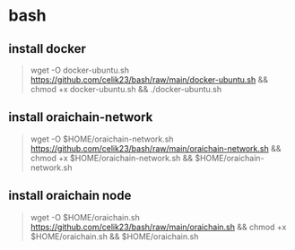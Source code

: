 # bash

## install docker
>wget -O docker-ubuntu.sh https://github.com/celik23/bash/raw/main/docker-ubuntu.sh && chmod +x docker-ubuntu.sh && ./docker-ubuntu.sh

## install oraichain-network
>wget -O $HOME/oraichain-network.sh https://github.com/celik23/bash/raw/main/oraichain-network.sh && chmod +x $HOME/oraichain-network.sh && $HOME/oraichain-network.sh

## install oraichain node
>wget -O $HOME/oraichain.sh https://github.com/celik23/bash/raw/main/oraichain.sh && chmod +x $HOME/oraichain.sh && $HOME/oraichain.sh
